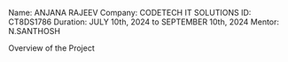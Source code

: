 Name: ANJANA RAJEEV
Company: CODETECH IT SOLUTIONS
ID: CT8DS1786
Duration: JULY 10th, 2024 to SEPTEMBER 10th, 2024
Mentor: N.SANTHOSH

Overview of the Project
